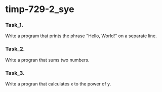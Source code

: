 # timp-729-2_sye
### Task_1.  
Write a program that prints the phrase "Hello, World!" on a separate line.

### Task_2.  
Write a progran that sums two numbers.  

### Task_3.  
Write a progran that calculates x to the power of y.
